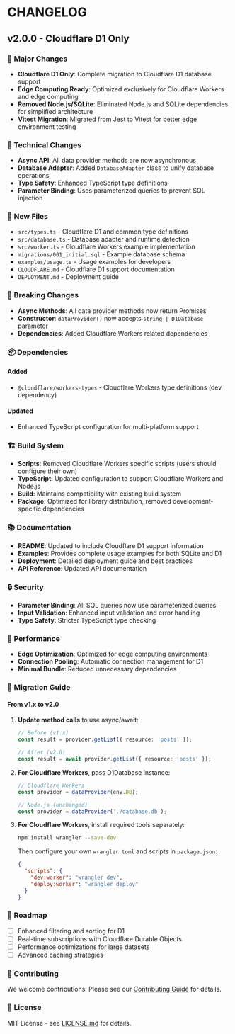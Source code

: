 # CHANGELOG

## v2.0.0 - Cloudflare D1 Only

### 🚀 Major Changes

- **Cloudflare D1 Only**: Complete migration to Cloudflare D1 database support
- **Edge Computing Ready**: Optimized exclusively for Cloudflare Workers and edge computing
- **Removed Node.js/SQLite**: Eliminated Node.js and SQLite dependencies for simplified architecture
- **Vitest Migration**: Migrated from Jest to Vitest for better edge environment testing

### 🔧 Technical Changes

- **Async API**: All data provider methods are now asynchronous
- **Database Adapter**: Added `DatabaseAdapter` class to unify database operations
- **Type Safety**: Enhanced TypeScript type definitions
- **Parameter Binding**: Uses parameterized queries to prevent SQL injection

### 📁 New Files

- `src/types.ts` - Cloudflare D1 and common type definitions
- `src/database.ts` - Database adapter and runtime detection
- `src/worker.ts` - Cloudflare Workers example implementation
- `migrations/001_initial.sql` - Example database schema
- `examples/usage.ts` - Usage examples for developers
- `CLOUDFLARE.md` - Cloudflare D1 support documentation
- `DEPLOYMENT.md` - Deployment guide

### 🔄 Breaking Changes

- **Async Methods**: All data provider methods now return Promises
- **Constructor**: `dataProvider()` now accepts `string | D1Database` parameter
- **Dependencies**: Added Cloudflare Workers related dependencies

### 📦 Dependencies

#### Added
- `@cloudflare/workers-types` - Cloudflare Workers type definitions (dev dependency)

#### Updated
- Enhanced TypeScript configuration for multi-platform support

### 🏗️ Build System

- **Scripts**: Removed Cloudflare Workers specific scripts (users should configure their own)
- **TypeScript**: Updated configuration to support Cloudflare Workers and Node.js
- **Build**: Maintains compatibility with existing build system
- **Package**: Optimized for library distribution, removed development-specific dependencies

### 📚 Documentation

- **README**: Updated to include Cloudflare D1 support information
- **Examples**: Provides complete usage examples for both SQLite and D1
- **Deployment**: Detailed deployment guide and best practices
- **API Reference**: Updated API documentation

### 🔒 Security

- **Parameter Binding**: All SQL queries now use parameterized queries
- **Input Validation**: Enhanced input validation and error handling
- **Type Safety**: Stricter TypeScript type checking

### 🚀 Performance

- **Edge Optimization**: Optimized for edge computing environments
- **Connection Pooling**: Automatic connection management for D1
- **Minimal Bundle**: Reduced unnecessary dependencies

### 🔧 Migration Guide

#### From v1.x to v2.0

1. **Update method calls** to use async/await:
   ```typescript
   // Before (v1.x)
   const result = provider.getList({ resource: 'posts' });
   
   // After (v2.0)
   const result = await provider.getList({ resource: 'posts' });
   ```

2. **For Cloudflare Workers**, pass D1Database instance:
   ```typescript
   // Cloudflare Workers
   const provider = dataProvider(env.DB);
   
   // Node.js (unchanged)
   const provider = dataProvider('./database.db');
   ```

3. **For Cloudflare Workers**, install required tools separately:
   ```bash
   npm install wrangler --save-dev
   ```
   
   Then configure your own `wrangler.toml` and scripts in `package.json`:
   ```json
   {
     "scripts": {
       "dev:worker": "wrangler dev",
       "deploy:worker": "wrangler deploy"
     }
   }
   ```

### 🎯 Roadmap

- [ ] Enhanced filtering and sorting for D1
- [ ] Real-time subscriptions with Cloudflare Durable Objects
- [ ] Performance optimizations for large datasets
- [ ] Advanced caching strategies

### 🤝 Contributing

We welcome contributions! Please see our [Contributing Guide](CONTRIBUTING.md) for details.

### 📄 License

MIT License - see [LICENSE.md](LICENSE.md) for details.
